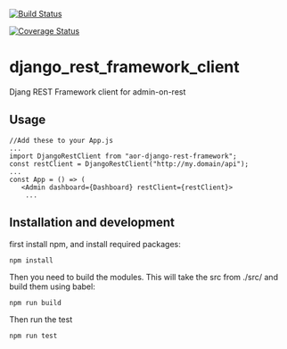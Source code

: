 [![Build Status](https://travis-ci.org/vilkasgroup/django_rest_framework_client.svg?branch=master)](https://travis-ci.org/vilkasgroup/django_rest_framework_client)

[![Coverage Status](https://coveralls.io/repos/github/vilkasgroup/django_rest_framework_client/badge.svg?branch=master)](https://coveralls.io/github/vilkasgroup/django_rest_framework_client?branch=master)

# django_rest_framework_client
Djang REST Framework client for admin-on-rest

## Usage
    //Add these to your App.js
    ...
    import DjangoRestClient from "aor-django-rest-framework";
    const restClient = DjangoRestClient("http://my.domain/api");
    ...
    const App = () => (
       <Admin dashboard={Dashboard} restClient={restClient}>
        ...

    


## Installation and development

first install npm, and install required packages:

    npm install


Then you need to build the modules. This will take the src from ./src/ and build them using babel:

    npm run build

Then run the test

    npm run test
